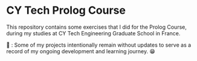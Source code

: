 # CY Tech Prolog Course
This repository contains some exercises that I did for the Prolog Course, during my studies at CY Tech Engineering Graduate School in France.

🚩 : Some of my projects intentionally remain without updates to serve as a record of my ongoing development and learning journey. 😁
